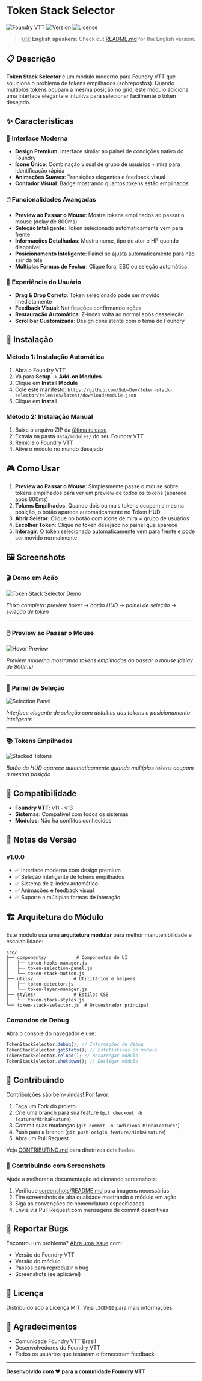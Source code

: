 # Token Stack Selector

![Foundry VTT](https://img.shields.io/badge/Foundry%20VTT-Compatible-orange)
![Version](https://img.shields.io/badge/Version-1.0.0-blue)
![License](https://img.shields.io/badge/License-MIT-green)

> 🇺🇸 **English speakers**: Check out [README.md](README.md) for the English version.

## 📋 Descrição

**Token Stack Selector** é um módulo moderno para Foundry VTT que soluciona o problema de tokens empilhados (sobrepostos). Quando múltiplos tokens ocupam a mesma posição no grid, este módulo adiciona uma interface elegante e intuitiva para selecionar facilmente o token desejado.

## ✨ Características

### 🎯 **Interface Moderna**

- **Design Premium**: Interface similar ao painel de condições nativo do Foundry
- **Ícone Único**: Combinação visual de grupo de usuários + mira para identificação rápida
- **Animações Suaves**: Transições elegantes e feedback visual
- **Contador Visual**: Badge mostrando quantos tokens estão empilhados

### 🖱️ **Funcionalidades Avançadas**

- **Preview ao Passar o Mouse**: Mostra tokens empilhados ao passar o mouse (delay de 800ms)
- **Seleção Inteligente**: Token selecionado automaticamente vem para frente
- **Informações Detalhadas**: Mostra nome, tipo de ator e HP quando disponível
- **Posicionamento Inteligente**: Painel se ajusta automaticamente para não sair da tela
- **Múltiplas Formas de Fechar**: Clique fora, ESC ou seleção automática

### 🔧 **Experiência do Usuário**

- **Drag & Drop Correto**: Token selecionado pode ser movido imediatamente
- **Feedback Visual**: Notificações confirmando ações
- **Restauração Automática**: Z-index volta ao normal após desseleção
- **Scrollbar Customizada**: Design consistente com o tema do Foundry

## 🚀 Instalação

### Método 1: Instalação Automática

1. Abra o Foundry VTT
2. Vá para **Setup** → **Add-on Modules**
3. Clique em **Install Module**
4. Cole este manifesto: `https://github.com/Sub-Dev/token-stack-selector/releases/latest/download/module.json`
5. Clique em **Install**

### Método 2: Instalação Manual

1. Baixe o arquivo ZIP da [última release](https://github.com/Sub-Dev/token-stack-selector/releases/latest)
2. Extraia na pasta `Data/modules/` do seu Foundry VTT
3. Reinicie o Foundry VTT
4. Ative o módulo no mundo desejado

## 🎮 Como Usar

1. **Preview ao Passar o Mouse**: Simplesmente passe o mouse sobre tokens empilhados para ver um preview de todos os tokens (aparece após 800ms)
2. **Tokens Empilhados**: Quando dois ou mais tokens ocupam a mesma posição, o botão aparece automaticamente no Token HUD
3. **Abrir Seletor**: Clique no botão com ícone de mira + grupo de usuários
4. **Escolher Token**: Clique no token desejado no painel que aparece
5. **Interagir**: O token selecionado automaticamente vem para frente e pode ser movido normalmente

## 🖼️ Screenshots

### 🎬 **Demo em Ação**

![Token Stack Selector Demo](https://github.com/Sub-Dev/token-stack-selector/raw/main/screenshots/demo.gif)

_Fluxo completo: preview hover → botão HUD → painel de seleção → seleção de token_

---

### 🖱️ **Preview ao Passar o Mouse**

![Hover Preview](https://github.com/Sub-Dev/token-stack-selector/raw/main/screenshots/hover-preview.png)

_Preview moderno mostrando tokens empilhados ao passar o mouse (delay de 800ms)_

---

### 🎯 **Painel de Seleção**

![Selection Panel](https://github.com/Sub-Dev/token-stack-selector/raw/main/screenshots/selection-panel.png)

_Interface elegante de seleção com detalhes dos tokens e posicionamento inteligente_

---

### 📚 **Tokens Empilhados**

![Stacked Tokens](https://github.com/Sub-Dev/token-stack-selector/raw/main/screenshots/stacked-tokens.png)

_Botão do HUD aparece automaticamente quando múltiplos tokens ocupam a mesma posição_

## 🔧 Compatibilidade

- **Foundry VTT**: v11 - v13
- **Sistemas**: Compatível com todos os sistemas
- **Módulos**: Não há conflitos conhecidos

## 📝 Notas de Versão

### v1.0.0

- ✅ Interface moderna com design premium
- ✅ Seleção inteligente de tokens empilhados
- ✅ Sistema de z-index automático
- ✅ Animações e feedback visual
- ✅ Suporte a múltiplas formas de interação

## 🏗️ Arquitetura do Módulo

Este módulo usa uma **arquitetura modular** para melhor manutenibilidade e escalabilidade:

```
src/
├── components/           # Componentes de UI
│   ├── token-hooks-manager.js
│   ├── token-selection-panel.js
│   └── token-stack-button.js
├── utils/               # Utilitários e helpers
│   ├── token-detector.js
│   └── token-layer-manager.js
├── styles/              # Estilos CSS
│   └── token-stack-styles.js
└── token-stack-selector.js  # Orquestrador principal
```

### Comandos de Debug

Abra o console do navegador e use:

```javascript
TokenStackSelector.debug(); // Informações de debug
TokenStackSelector.getStats(); // Estatísticas do módulo
TokenStackSelector.reload(); // Recarregar módulo
TokenStackSelector.shutdown(); // Desligar módulo
```

## 🤝 Contribuindo

Contribuições são bem-vindas! Por favor:

1. Faça um Fork do projeto
2. Crie uma branch para sua feature (`git checkout -b feature/MinhaFeature`)
3. Commit suas mudanças (`git commit -m 'Adiciona MinhaFeature'`)
4. Push para a branch (`git push origin feature/MinhaFeature`)
5. Abra um Pull Request

Veja [CONTRIBUTING.md](CONTRIBUTING.md) para diretrizes detalhadas.

### 📸 Contribuindo com Screenshots

Ajude a melhorar a documentação adicionando screenshots:

1. Verifique [screenshots/README.md](screenshots/README.md) para imagens necessárias
2. Tire screenshots de alta qualidade mostrando o módulo em ação
3. Siga as convenções de nomenclatura especificadas
4. Envie via Pull Request com mensagens de commit descritivas

## 🐛 Reportar Bugs

Encontrou um problema? [Abra uma issue](https://github.com/Sub-Dev/token-stack-selector/issues) com:

- Versão do Foundry VTT
- Versão do módulo
- Passos para reproduzir o bug
- Screenshots (se aplicável)

## 📄 Licença

Distribuído sob a Licença MIT. Veja `LICENSE` para mais informações.

## 🙏 Agradecimentos

- Comunidade Foundry VTT Brasil
- Desenvolvedores do Foundry VTT
- Todos os usuários que testaram e forneceram feedback

---

**Desenvolvido com ❤️ para a comunidade Foundry VTT**
